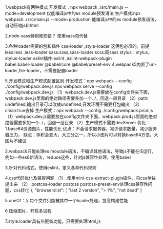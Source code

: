 1.webpack有两种模式
开发模式：npx webpack ./src/main.js --mode=development     仅能编译js中的es module预发语法
生产模式:npx webpack ./src/main.js --mode=production       能编译js中的es module预发语法，自动压缩js和html

2.node-sass特别难安装？
使用sass包代替

3.各种loader需要的包和插件
css-loader ,style-loader  这俩包必须的，前提
less:less ,less-loader
sass:sass,sass-loader
scss:同sass
stylus：stylus，stylus-loader
eslint插件:eslint  ,eslint-webpack-plugin  
babel:babel-loader @babel/core @babel/preset-env
4.webpack5内置了url-loader,file-loader，不需要配置loader

5.开发模式和生产模式配置区别
开发模式：npx webpack --config ./config/webpack.dev.js   npx webpack serve --config ./config/webpack.dev.js
   （1）webpack.dev.js需要放在config文件夹下面，webpack.dev.js里面的绝对路径需要多加一个../，回退一层目录
   （2）path: undefined,输出目录可以改成undefined,开发环境不需要打包输出
   （3）clean:true去掉
生产模式：npx webpack --config ./config/webpack.prod.js
   （1）webpack.dev.js需要放在config文件夹下面，webpack.prod.js里面的绝对路径需要多加一个../，回退一层目录
   （2）生产模式不需要devServer
优化：
1.base64资源图片，性能优化
  优点：不会请求服务器，减少请求数量，减少服务器压力，
  缺点：体积会变大，大三分之一，所以小图片可以转换base64方便，大图片不建议

2.webpack只能处理es moudule语法，不编译其他语法，导致js不能在IE运行，例如一些es6新语法，reduce这些，针对js兼容性处理，使用babel

3.针对代码格式，使用eslint，定义各种代码规则

4.css代码优化及兼容问题
（1）.使用mini-css-extract-plugin插件，将css单独提出来
（2）.postcss-loader postcss postcss-preset-env处理css兼容性问题，css转化    },
  "browserslist": [
    "last 2 version",
    "> 1%",
    "not dead"
  ]


5.oneOf：// 每个文件只能被其中一个loader处理，提高构建性能

6.压缩图片，开启多进程

7.style.loader具有热更新功能，只需要处理html,js




